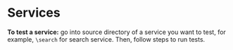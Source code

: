 # Services
**To test a service:** go into source directory of a service you want to test, for example, ```\search``` for search service. Then, follow steps to run tests.
